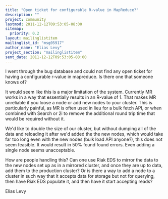 ```yaml
---
title: "Open ticket for configurable R-value in MapReduce?"
description: ""
project: community
lastmod: 2011-12-12T09:53:05-08:00
sitemap:
  priority: 0.2
layout: mailinglistitem
mailinglist_id: "msg05917"
author_name: "Elias Levy"
project_section: "mailinglistitem"
sent_date: 2011-12-12T09:53:05-08:00
---
```



I went through the bug database and could not find any open ticket for
having a configurable r-value in mapreduce. Is there one that someone
knows of?

It would seem like this is a major limitation of the system. Currently MR
works in a way that essentially results in an R-value of 1. That makes MR
unreliable if you loose a node or add new nodes to your cluster. This is
particularly painful, as MR is often used in lieu for a bulk fetch API, or
when combined with Search or 2i to remove the additional round trip time
that would be required without it.

We'd like to double the size of our cluster, but without dumping all of the
data and reloading it after we'd added the the new nodes, which would take
far too long even with the new nodes (bulk load API anyone?), this does not
seem feasible. It would result in 50% found found errors. Even adding a
single node seems unacceptable.

How are people handling this? Can one use Riak EDS to mirror the data to
the new nodes set up as in a mirrored cluster, and once they are up to
data, add them to the production cluster? Or is there a way to add a node
to a cluster in such way that it accepts data for storage but not for
querying, then have Riak EDS populate it, and then have it start accepting
reads?

Elias Levy

